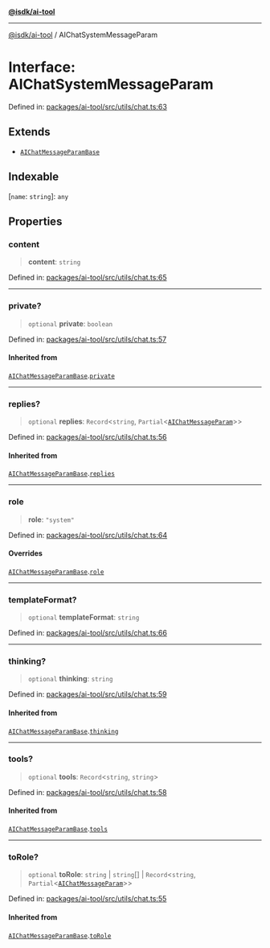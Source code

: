 [**@isdk/ai-tool**](../README.md)

***

[@isdk/ai-tool](../globals.md) / AIChatSystemMessageParam

# Interface: AIChatSystemMessageParam

Defined in: [packages/ai-tool/src/utils/chat.ts:63](https://github.com/isdk/ai-tool.js/blob/6a89194ac34437a1bc58f7ec590cd22976939ca6/src/utils/chat.ts#L63)

## Extends

- [`AIChatMessageParamBase`](AIChatMessageParamBase.md)

## Indexable

\[`name`: `string`\]: `any`

## Properties

### content

> **content**: `string`

Defined in: [packages/ai-tool/src/utils/chat.ts:65](https://github.com/isdk/ai-tool.js/blob/6a89194ac34437a1bc58f7ec590cd22976939ca6/src/utils/chat.ts#L65)

***

### private?

> `optional` **private**: `boolean`

Defined in: [packages/ai-tool/src/utils/chat.ts:57](https://github.com/isdk/ai-tool.js/blob/6a89194ac34437a1bc58f7ec590cd22976939ca6/src/utils/chat.ts#L57)

#### Inherited from

[`AIChatMessageParamBase`](AIChatMessageParamBase.md).[`private`](AIChatMessageParamBase.md#private)

***

### replies?

> `optional` **replies**: `Record`\<`string`, `Partial`\<[`AIChatMessageParam`](../type-aliases/AIChatMessageParam.md)\>\>

Defined in: [packages/ai-tool/src/utils/chat.ts:56](https://github.com/isdk/ai-tool.js/blob/6a89194ac34437a1bc58f7ec590cd22976939ca6/src/utils/chat.ts#L56)

#### Inherited from

[`AIChatMessageParamBase`](AIChatMessageParamBase.md).[`replies`](AIChatMessageParamBase.md#replies)

***

### role

> **role**: `"system"`

Defined in: [packages/ai-tool/src/utils/chat.ts:64](https://github.com/isdk/ai-tool.js/blob/6a89194ac34437a1bc58f7ec590cd22976939ca6/src/utils/chat.ts#L64)

#### Overrides

[`AIChatMessageParamBase`](AIChatMessageParamBase.md).[`role`](AIChatMessageParamBase.md#role)

***

### templateFormat?

> `optional` **templateFormat**: `string`

Defined in: [packages/ai-tool/src/utils/chat.ts:66](https://github.com/isdk/ai-tool.js/blob/6a89194ac34437a1bc58f7ec590cd22976939ca6/src/utils/chat.ts#L66)

***

### thinking?

> `optional` **thinking**: `string`

Defined in: [packages/ai-tool/src/utils/chat.ts:59](https://github.com/isdk/ai-tool.js/blob/6a89194ac34437a1bc58f7ec590cd22976939ca6/src/utils/chat.ts#L59)

#### Inherited from

[`AIChatMessageParamBase`](AIChatMessageParamBase.md).[`thinking`](AIChatMessageParamBase.md#thinking)

***

### tools?

> `optional` **tools**: `Record`\<`string`, `string`\>

Defined in: [packages/ai-tool/src/utils/chat.ts:58](https://github.com/isdk/ai-tool.js/blob/6a89194ac34437a1bc58f7ec590cd22976939ca6/src/utils/chat.ts#L58)

#### Inherited from

[`AIChatMessageParamBase`](AIChatMessageParamBase.md).[`tools`](AIChatMessageParamBase.md#tools)

***

### toRole?

> `optional` **toRole**: `string` \| `string`[] \| `Record`\<`string`, `Partial`\<[`AIChatMessageParam`](../type-aliases/AIChatMessageParam.md)\>\>

Defined in: [packages/ai-tool/src/utils/chat.ts:55](https://github.com/isdk/ai-tool.js/blob/6a89194ac34437a1bc58f7ec590cd22976939ca6/src/utils/chat.ts#L55)

#### Inherited from

[`AIChatMessageParamBase`](AIChatMessageParamBase.md).[`toRole`](AIChatMessageParamBase.md#torole)
